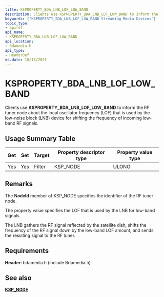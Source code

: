 ```yaml
---
title: KSPROPERTY_BDA_LNB_LOF_LOW_BAND
description: Clients use KSPROPERTY_BDA_LNB_LOF_LOW_BAND to inform the RF tuner node about the local oscillator frequency (LOF) that is used by the low-noise block (LNB) device for shifting the frequency of incoming low-band RF signals.
keywords: ["KSPROPERTY_BDA_LNB_LOF_LOW_BAND Streaming Media Devices"]
topic_type:
- apiref
api_name:
- KSPROPERTY_BDA_LNB_LOF_LOW_BAND
api_location:
- Bdamedia.h
api_type:
- HeaderDef
ms.date: 10/13/2021
---
```


# KSPROPERTY_BDA_LNB_LOF_LOW_BAND

Clients use **KSPROPERTY_BDA_LNB_LOF_LOW_BAND** to inform the RF tuner node about the local oscillator frequency (LOF) that is used by the low-noise block (LNB) device for shifting the frequency of incoming low-band RF signals.

## Usage Summary Table

| Get | Set | Target | Property descriptor type | Property value type |
|--|--|--|--|--|
| Yes | Yes | Filter | KSP_NODE | ULONG |

## Remarks

The **NodeId** member of KSP_NODE specifies the identifier of the RF tuner node.

The property value specifies the LOF that is used by the LNB for low-band signals.

The LNB gathers the RF signal reflected by the satellite dish, shifts the frequency of the RF signal down by the low-band LOF amount, and sends the resulting signal to the RF tuner.

## Requirements

**Header:** bdamedia.h (include Bdamedia.h)

## See also

[**KSP_NODE**](/windows-hardware/drivers/ddi/ks/ns-ks-ksp_node)
